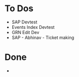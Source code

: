 # To Dos
- SAP Devtest
- Events Index Devtest
- GRN Edit Dev
- SAP - Abhinav - Ticket making


# Done
- 